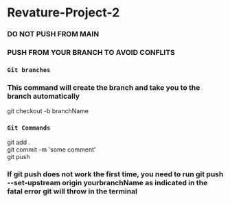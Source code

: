 # Revature-Project-2
### DO NOT PUSH FROM MAIN
### PUSH FROM YOUR BRANCH TO AVOID CONFLITS

### `Git branches`
### This command will create the branch and take you to the branch automatically
git checkout -b branchName

### `Git Commands`
git add . </br>
git commit -m 'some comment' </br>
git push </br>

### If git push does not work the first time, you need to run git push --set-upstream origin yourbranchName as indicated in the fatal error git will throw in the terminal



